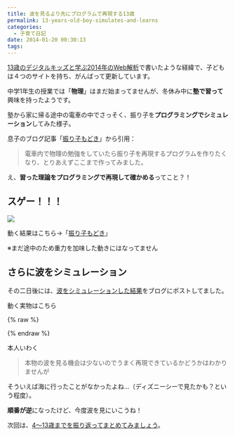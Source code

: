```yaml
---
title: 波を見るより先にプログラムで再現する13歳
permalink: 13-years-old-boy-simulates-and-learns
categories:
  - 子育て日記
date: 2014-01-20 00:30:13
tags:
---
```


[13歳のデジタルキッズと学ぶ2014年のWeb解析](../analytics-2014-with-my-son/)で書いたような経緯で、子どもは４つのサイトを持ち、がんばって更新しています。

中学1年生の授業では「**物理**」はまだ始まってませんが、冬休み中に**塾で習って**興味を持ったようです。

塾から家に帰る途中の電車の中でさっそく、振り子を**プログラミングでシミュレーション**してみた様子。

息子のブログ記事「[振り子もどき](http://simsizer.blogspot.jp/2014/01/processing_12.html)」から引用：

> 電車内で物理の勉強をしていたら振り子を再現するプログラムを作りたくなり、とりあえずここまで作ってみました。

え、**習った理論をプログラミングで再現して確かめる**ってこと？！

## スゲー！！！

![](/images/ia-kid/simulation-pendulum.png)

動く結果はこちら→「[振り子もどき](http://simsizer.blogspot.jp/p/blog-page_12.html)」

※まだ途中のため重力を加味した動きにはなってません

## さらに波をシミュレーション

その二日後には、[波をシミュレーションした結果](http://simsizer.blogspot.jp/2014/01/processing_14.html)をブログにポストしてました。

動く実物はこちら

{% raw %}
<canvas height="400" width="400"></canvas>
	<script src="http://img.xii.jp/js/processing-2.1.js"></script>
	<script>
    window.onload = function() {
      // canvas要素
      var canvas = document.getElementsByTagName('canvas')[0];
      // Proccessingのコードが書かれたscript要素
      var codeElm = document.getElementById('processing-code');
      // 上記要素の内容を取得
      var code = codeElm.textContent || codeElm.innerText;
      // 実行
      new Processing(canvas, code);
    };
  </script>
  <script id="processing-code" type="application/processing">
float seido = 1;
float haba = 100;
float syuuki = 200;
float speed = 16;
float henka = 110;
float default_haba;
float trans = 0;
//0,255,0,50
void setup(){
  size(400,400);
  smooth();
  noStroke();
  default_haba = haba;
}
void draw(){
  fill(0,20);
  rect(0,0,width,height);
  fill(20,31,230,20);
  trans = 50*sin((float)frameCount/21);
  translate(0,height);
  haba = default_haba*sin((float)frameCount/henka);
  for(float x=0; x<=width;x+=seido){
    rect(x,0,seido,trans-height/2+haba*sin((speed*frameCount+x)/syuuki));
  }
}
</script>
{% endraw %}

本人いわく

> 本物の波を見る機会は少ないのでうまく再現できているかどうかはわかりませんが

そういえば海に行ったことがなかったよね...（ディズニーシーで見たかも？という程度）。

**順番が逆**になったけど、今度波を見にいこうね！

次回は、[4〜13歳までを振り返ってまとめてみましょう](../13-year-old-programmer/)。